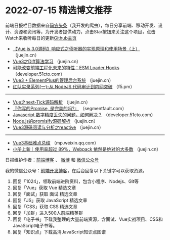 # 2022-07-15 精选博文推荐

前端日报栏目数据来自[码农头条](https://toutiao.qdkfweb.cn/)（我开发的爬虫），每日分享前端、移动开发、设计、资源和资讯等，为开发者提供动力，点击Star按钮来关注这个项目，点击Watch来收听每日的更新[Github主页](https://github.com/kujian/frontendDaily)
* [【Vue.js 3.0源码】响应式之侦听器的实现原理和使用场景（上）](https://juejin.cn/post/7120066628490018830) （juejin.cn）
* [Vue3之Diff算法学习](https://juejin.cn/post/7120095402908450846) （juejin.cn）
* [可能改变前端工程化未来的特性：ESM Loader Hooks](https://developer.51cto.com/article/714037.html) （developer.51cto.com）
* [Vue3 + ElementPlus的管理后台系统](https://juejin.cn/post/7120042074908409892) （juejin.cn）
* [红队实录系列(一)-从 NodeJS 代码审计到内网突破](https://f5.pm/go-117389.html) （f5.pm）

***
* [Vue之next-Tick源码解析](https://juejin.cn/post/7120038915712483335) （juejin.cn）
* [『你写的Promise, 是完美的吗?』](https://segmentfault.com/a/1190000042111165) （segmentfault.com）
* [Javascript 数字精度丢失的问题，如何解决？](https://developer.51cto.com/article/714052.html) （developer.51cto.com）
* [Node.js的promisify源码解析](https://juejin.cn/post/7120105883274575879) （juejin.cn）
* [Vue3源码阅读与分析之reactive](https://juejin.cn/post/7120094259528761357) （juejin.cn）

***
* [Vue3基础难点总结](https://mp.weixin.qq.com/s?__biz=MzI4OTY2MzE0OA==&mid=2247500532&idx=1&sn=bdeaf657729f82baa3118103378f8dab) （mp.weixin.qq.com）
* [小册上新｜使用率超过 89%，Webpack 依然是绝对的大多数](https://juejin.cn/post/7120070857816277000) （juejin.cn）

日报维护作者：[前端博客](https://qdkfweb.cn/) 、 [微博](http://weibo.com/kujian) 和 [微信公众号](https://open.weixin.qq.com/qr/code?username=caibaojian_com)

我的微信公众号：[前端开发博客](https://open.weixin.qq.com/qr/code?username=caibaojian_com)，在后台回复以下关键字可以获取资源。

1. 回复「1024」，领取前端进阶资料，包含小程序、Nodejs、Git等
2. 回复「Vue」获取 Vue 精选文章
3. 回复「面试」获取 面试 精选文章
4. 回复「JS」获取 JavaScript 精选文章
5. 回复「CSS」获取 CSS 精选文章
6. 回复「加群」进入500人前端精英群
7. 回复「电子书」下载我整理的大量前端资源，含面试、Vue实战项目、CSS和JavaScript电子书等。
8. 回复「知识点」下载高清JavaScript知识点图谱
